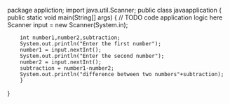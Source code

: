 package appliction;
import java.util.Scanner;
public class javaapplication {
	public static void main(String[] args) {
        // TODO code application logic here
        Scanner input = new Scanner(System.in);
        
        int number1,number2,subtraction;
        System.out.println("Enter the first number");
        number1 = input.nextInt();
        System.out.println("Enter the second number");
        number2 = input.nextInt();
        subtraction = number1-number2;
        System.out.println("difference between two numbers"+subtraction);
        }
}
